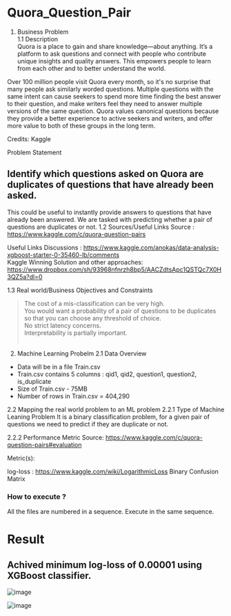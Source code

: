 # Quora_Question_Pair

1. Business Problem </br>
1.1 Description </br>
Quora is a place to gain and share knowledge—about anything. It’s a platform to ask questions and connect with people who contribute unique insights and quality answers. This empowers people to learn from each other and to better understand the world.

Over 100 million people visit Quora every month, so it's no surprise that many people ask similarly worded questions. Multiple questions with the same intent can cause seekers to spend more time finding the best answer to their question, and make writers feel they need to answer multiple versions of the same question. Quora values canonical questions because they provide a better experience to active seekers and writers, and offer more value to both of these groups in the long term.


Credits: Kaggle </br>

Problem Statement </br>

## Identify which questions asked on Quora are duplicates of questions that have already been asked.
This could be useful to instantly provide answers to questions that have already been answered.
We are tasked with predicting whether a pair of questions are duplicates or not.
1.2 Sources/Useful Links
Source : https://www.kaggle.com/c/quora-question-pairs

Useful Links
Discussions : https://www.kaggle.com/anokas/data-analysis-xgboost-starter-0-35460-lb/comments </br>
Kaggle Winning Solution and other approaches: https://www.dropbox.com/sh/93968nfnrzh8bp5/AACZdtsApc1QSTQc7X0H3QZ5a?dl=0

1.3 Real world/Business Objectives and Constraints </br>
> The cost of a mis-classification can be very high. </br>
> You would want a probability of a pair of questions to be duplicates so that you can choose any threshold of choice.</br>
> No strict latency concerns. </br>
> Interpretability is partially important.</br></br>
2. Machine Learning Probelm
2.1 Data Overview
- Data will be in a file Train.csv
- Train.csv contains 5 columns : qid1, qid2, question1, question2, is_duplicate
- Size of Train.csv - 75MB
- Number of rows in Train.csv = 404,290

2.2 Mapping the real world problem to an ML problem
2.2.1 Type of Machine Leaning Problem
It is a binary classification problem, for a given pair of questions we need to predict if they are duplicate or not.

2.2.2 Performance Metric
Source: https://www.kaggle.com/c/quora-question-pairs#evaluation

Metric(s):

log-loss : https://www.kaggle.com/wiki/LogarithmicLoss
Binary Confusion Matrix


### How to execute ?
All the files are numbered in a sequence. Execute in the same sequence.

# Result
## Achived minimum log-loss of 0.00001 using XGBoost classifier.

![image](https://user-images.githubusercontent.com/22805226/161064591-abad8027-390f-460b-bc07-664f4f799b7b.png)

![image](https://user-images.githubusercontent.com/22805226/161064705-9390c7f3-a347-4427-8981-d1bba4fe6b0d.png)

